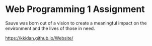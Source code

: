 # Web Programming 1 Assignment

Sauve was born out of a vision to create a meaningful impact on the environment and the lives of those in need.

https://kkidan.github.io/Website/